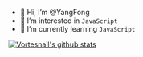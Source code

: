 - 👋 Hi, I’m @YangFong
- 👀 I’m interested in `JavaScript`
- 🌱 I’m currently learning `JavaScript`
<!--
- 💞️ I’m looking to collaborate on ...
- 📫 How to reach me ...
-->
<!---
YangFong/YangFong is a ✨ special ✨ repository because its `README.md` (this file) appears on your GitHub profile.
You can click the Preview link to take a look at your changes.
--->

<!-- ### My Github Actions -->
[![Vortesnail's github stats](https://github-readme-stats.vercel.app/api?username=YangFong)](https://github.com/YangFong)

